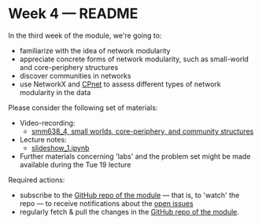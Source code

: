 # Week 4 — README

In the third week of the module, we're going to:

- familiarize with the idea of network modularity
- appreciate concrete forms of network modularity, such as small-world and core-periphery structures
- discover communities in networks
- use NetworkX and [CPnet](https://github.com/skojaku/core-periphery-detection) to assess different types of network modularity in the data

Please consider the following set of materials:

- Video-recording:
  -  [smm638_4, small worlds, core-periphery, and community structures](https://web.microsoftstream.com/video/b430be07-66c9-4e99-94c9-dc5c37144278)
- Lecture notes:
  - [slideshow_1.ipynb](https://github.com/simoneSantoni/net-analysis-smm638/blob/master/lectureNotes/week3/slideshow_1.ipynb)
- Further materials concerning 'labs' and the problem set might be made available during the Tue 19 lecture

Required actions:

- subscribe to the [GitHub repo of the module](https://github.com/simoneSantoni/net-analysis-smm638) — that is, to 'watch' the repo — to receive notifications about the [open issues](https://github.com/simoneSantoni/net-analysis-smm638/issues)
- regularly fetch & pull the changes in the [GitHub repo of the module](https://github.com/simoneSantoni/net-analysis-smm638).


